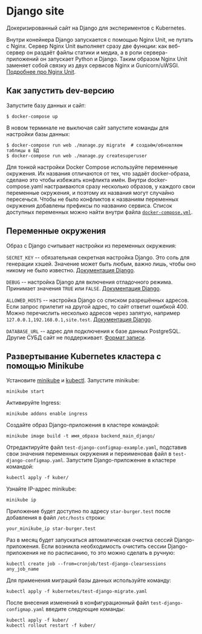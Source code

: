 # Django site

Докеризированный сайт на Django для экспериментов с Kubernetes.

Внутри конейнера Django запускается с помощью Nginx Unit, не путать с Nginx. Сервер Nginx Unit выполняет сразу две функции: как веб-сервер он раздаёт файлы статики и медиа, а в роли сервера-приложений он запускает Python и Django. Таким образом Nginx Unit заменяет собой связку из двух сервисов Nginx и Gunicorn/uWSGI. [Подробнее про Nginx Unit](https://unit.nginx.org/).

## Как запустить dev-версию

Запустите базу данных и сайт:

```shell-session
$ docker-compose up
```

В новом терминале не выключая сайт запустите команды для настройки базы данных:

```shell-session
$ docker-compose run web ./manage.py migrate  # создаём/обновляем таблицы в БД
$ docker-compose run web ./manage.py createsuperuser
```

Для тонкой настройки Docker Compose используйте переменные окружения. Их названия отличаются от тех, что задаёт docker-образа, сделано это чтобы избежать конфликта имён. Внутри docker-compose.yaml настраиваются сразу несколько образов, у каждого свои переменные окружения, и поэтому их названия могут случайно пересечься. Чтобы не было конфликтов к названиям переменных окружения добавлены префиксы по названию сервиса. Список доступных переменных можно найти внутри файла [`docker-compose.yml`](./docker-compose.yml).

## Переменные окружения

Образ с Django считывает настройки из переменных окружения:

`SECRET_KEY` -- обязательная секретная настройка Django. Это соль для генерации хэшей. Значение может быть любым, важно лишь, чтобы оно никому не было известно. [Документация Django](https://docs.djangoproject.com/en/3.2/ref/settings/#secret-key).

`DEBUG` -- настройка Django для включения отладочного режима. Принимает значения `TRUE` или `FALSE`. [Документация Django](https://docs.djangoproject.com/en/3.2/ref/settings/#std:setting-DEBUG).

`ALLOWED_HOSTS` -- настройка Django со списком разрешённых адресов. Если запрос прилетит на другой адрес, то сайт ответит ошибкой 400. Можно перечислить несколько адресов через запятую, например `127.0.0.1,192.168.0.1,site.test`. [Документация Django](https://docs.djangoproject.com/en/3.2/ref/settings/#allowed-hosts).

`DATABASE_URL` -- адрес для подключения к базе данных PostgreSQL. Другие СУБД сайт не поддерживает. [Формат записи](https://github.com/jacobian/dj-database-url#url-schema).

## Развертывание Kubernetes кластера с помощью Minikube

Установите [minikube](https://kubernetes.io/ru/docs/tasks/tools/install-minikube/) и [kubectl](https://kubernetes.io/ru/docs/tasks/tools/install-kubectl/).
Запустите minikube:
```
minikube start
```

Активируйте Ingress:
```
minikube addons enable ingress
```

Создайте образ Django-приложения в кластере командой:
```
minikube image build -t имя_образа backend_main_django/
```
Отредактируйте файл `test-django-configmap-example.yaml`, подставив свои значения переменных окружения и переименовав файл в `test-django-configmap.yaml`.
Запустите Django-приложение в кластере командой:
```
kubectl apply -f kuber/
```

Узнайте IP-адрес minikube:
```
minikube ip
```

Приложение будет доступно по адресу `star-burger.test` после добавления в файл `/etc/hosts` строки:
```
your_minikube_ip star-burger.test
```

Раз в месяц будет запускаться автоматическая очистка сессий Django-приложения.
Если возникла необходимость очистить сессии Django-приложения не по расписанию, то это можно сделать в ручную:
```
kubectl create job --from=cronjob/test-django-clearsessions any_job_name
```

Для применения миграций базы данных используйте команду:
```
kubectl apply -f kubernetes/test-django-migrate.yaml
```

После внесения изменений в конфигурационный файл `test-django-configmap.yaml` введите следующие команды:
```
kubectl apply -f kuber/
kubectl rollout restart -f kuber/
```
